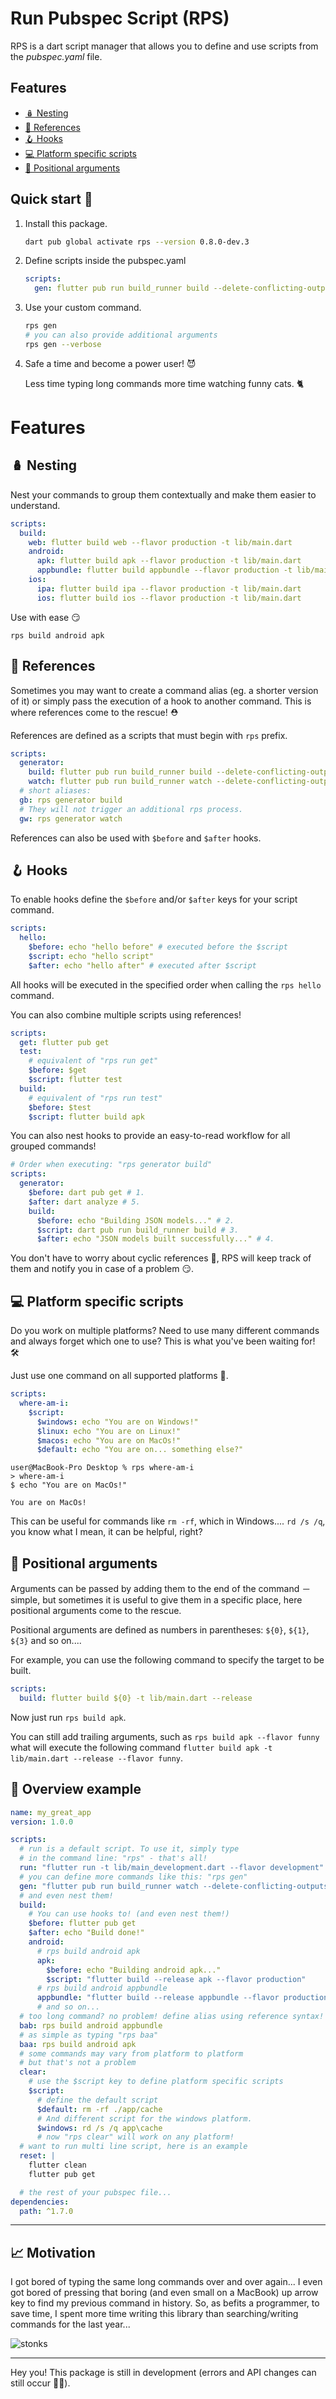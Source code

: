 # Run Pubspec Script (RPS)

RPS is a dart script manager that allows you to define and use scripts from the _pubspec.yaml_ file.


## Features 
<!-- no toc -->
- [🪆 Nesting](#nesting) 
- [🔗 References](#references) 
- [🪝 Hooks](#hooks) 
- [💻 Platform specific scripts](#platform-specific-scripts) 
- [🎯 Positional arguments](#positional-arguments)

## Quick start 🚀

1. Install this package.
    ```bash
    dart pub global activate rps --version 0.8.0-dev.3
    ```
2. Define scripts inside the pubspec.yaml
      ```yaml
      scripts:
        gen: flutter pub run build_runner build --delete-conflicting-outputs
      ```
3. Use your custom command.
    ```bash
    rps gen
    # you can also provide additional arguments
    rps gen --verbose
    ```
4. Safe a time and become a power user! 😈
    
    Less time typing long commands more time watching funny cats. 🐈

# Features

## 🪆 Nesting

Nest your commands to group them contextually and make them easier to understand.

```yaml
scripts:
  build:
    web: flutter build web --flavor production -t lib/main.dart
    android:
      apk: flutter build apk --flavor production -t lib/main.dart
      appbundle: flutter build appbundle --flavor production -t lib/main.dart
    ios:
      ipa: flutter build ipa --flavor production -t lib/main.dart
      ios: flutter build ios --flavor production -t lib/main.dart
```

Use with ease 😏

```
rps build android apk
```

## 🔗 References

Sometimes you may want to create a command alias (eg. a shorter version of it) or simply pass the execution of a hook to another command. This is where references come to the rescue! ⛑

References are defined as a scripts that must begin with `rps` prefix.

```yaml
scripts:
  generator:
    build: flutter pub run build_runner build --delete-conflicting-outputs
    watch: flutter pub run build_runner watch --delete-conflicting-outputs
  # short aliases:
  gb: rps generator build
  # They will not trigger an additional rps process.
  gw: rps generator watch
```

References can also be used with `$before` and `$after` hooks.

## 🪝 Hooks


To enable hooks define the `$before` and/or `$after` keys for your script command.

```yaml
scripts:
  hello:
    $before: echo "hello before" # executed before the $script
    $script: echo "hello script"
    $after: echo "hello after" # executed after $script
```

All hooks will be executed in the specified order when calling the `rps hello` command.

You can also combine multiple scripts using references!

```yaml
scripts:
  get: flutter pub get
  test:
    # equivalent of "rps run get"
    $before: $get
    $script: flutter test
  build:
    # equivalent of "rps run test"
    $before: $test
    $script: flutter build apk
```

You can also nest hooks to provide an easy-to-read workflow for all grouped commands!

```yaml
# Order when executing: "rps generator build"
scripts:
  generator:
    $before: dart pub get # 1.
    $after: dart analyze # 5.
    build:
      $before: echo "Building JSON models..." # 2.
      $script: dart pub run build_runner build # 3.
      $after: echo "JSON models built successfully..." # 4.
```

You don't have to worry about cyclic references 🔄, RPS will keep track of them and notify you in case of a problem 😏.

## 💻 Platform specific scripts

Do you work on multiple platforms? Need to use many different commands and always forget which one to use? This is what you've been waiting for! 🛠

Just use one command on all supported platforms 💪.

```yaml
scripts:
  where-am-i:
    $script:
      $windows: echo "You are on Windows!"
      $linux: echo "You are on Linux!"
      $macos: echo "You are on MacOs!"
      $default: echo "You are on... something else?"
```

```
user@MacBook-Pro Desktop % rps where-am-i
> where-am-i
$ echo "You are on MacOs!"

You are on MacOs!
```

This can be useful for commands like `rm -rf`, which in Windows.... `rd /s /q`, you know what I mean, it can be helpful, right?

## 🎯 Positional arguments

Arguments can be passed by adding them to the end of the command － simple, but sometimes it is useful to give them in a specific place, here positional arguments come to the rescue.

Positional arguments are defined as numbers in parentheses: `${0}`, `${1}`, `${3}` and so on....

For example, you can use the following command to specify the target to be built.

```yaml
scripts:
  build: flutter build ${0} -t lib/main.dart --release
```

Now just run `rps build apk`.  

You can still add trailing arguments, such as `rps build apk --flavor funny` what will execute the following command `flutter build apk -t lib/main.dart --release --flavor funny`.

## 🔎 Overview example

```yaml
name: my_great_app
version: 1.0.0

scripts:
  # run is a default script. To use it, simply type
  # in the command line: "rps" - that's all!
  run: "flutter run -t lib/main_development.dart --flavor development"
  # you can define more commands like this: "rps gen"
  gen: "flutter pub run build_runner watch --delete-conflicting-outputs"
  # and even nest them!
  build:
    # You can use hooks to! (and even nest them!)
    $before: flutter pub get
    $after: echo "Build done!"
    android:
      # rps build android apk
      apk: 
        $before: echo "Building android apk..."
        $script: "flutter build --release apk --flavor production"
      # rps build android appbundle
      appbundle: "flutter build --release appbundle --flavor production"
      # and so on...
  # too long command? no problem! define alias using reference syntax!
  bab: rps build android appbundle
  # as simple as typing "rps baa"
  baa: rps build android apk
  # some commands may vary from platform to platform
  # but that's not a problem
  clear:
    # use the $script key to define platform specific scripts
    $script:
      # define the default script
      $default: rm -rf ./app/cache
      # And different script for the windows platform.
      $windows: rd /s /q app\cache
      # now "rps clear" will work on any platform!
  # want to run multi line script, here is an example
  reset: |
    flutter clean 
    flutter pub get

  # the rest of your pubspec file...
dependencies:
  path: ^1.7.0
```

---

## 📈 Motivation

I got bored of typing the same long commands over and over again... I even got bored of pressing that boring (and even small on a MacBook) up arrow key to find my previous command in history. So, as befits a programmer, to save time, I spent more time writing this library than searching/writing commands for the last year...

![stonks](./stonks.jpg)

---

Hey you! This package is still in development (errors and API changes can still occur 🐛😏).

